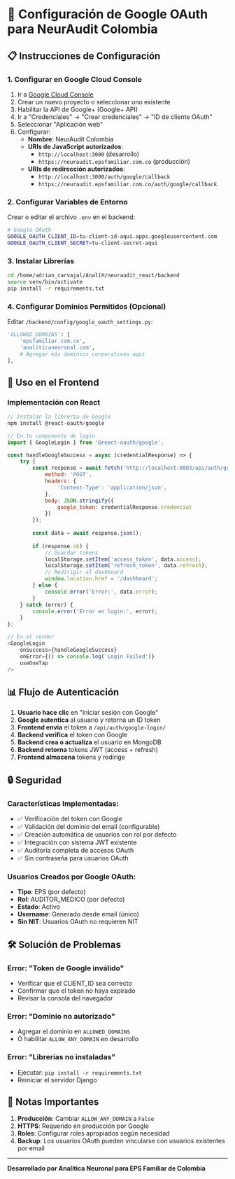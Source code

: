 # 🔐 Configuración de Google OAuth para NeurAudit Colombia

## 📋 Instrucciones de Configuración

### 1. **Configurar en Google Cloud Console**

1. Ir a [Google Cloud Console](https://console.cloud.google.com/)
2. Crear un nuevo proyecto o seleccionar uno existente
3. Habilitar la API de Google+ (Google+ API)
4. Ir a "Credenciales" → "Crear credenciales" → "ID de cliente OAuth"
5. Seleccionar "Aplicación web"
6. Configurar:
   - **Nombre**: NeurAudit Colombia
   - **URIs de JavaScript autorizados**:
     - `http://localhost:3000` (desarrollo)
     - `https://neuraudit.epsfamiliar.com.co` (producción)
   - **URIs de redirección autorizados**:
     - `http://localhost:3000/auth/google/callback`
     - `https://neuraudit.epsfamiliar.com.co/auth/google/callback`

### 2. **Configurar Variables de Entorno**

Crear o editar el archivo `.env` en el backend:

```bash
# Google OAuth
GOOGLE_OAUTH_CLIENT_ID=tu-client-id-aqui.apps.googleusercontent.com
GOOGLE_OAUTH_CLIENT_SECRET=tu-client-secret-aqui
```

### 3. **Instalar Librerías**

```bash
cd /home/adrian_carvajal/Analí®/neuraudit_react/backend
source venv/bin/activate
pip install -r requirements.txt
```

### 4. **Configurar Dominios Permitidos** (Opcional)

Editar `/backend/config/google_oauth_settings.py`:

```python
'ALLOWED_DOMAINS': [
    'epsfamiliar.com.co',
    'analiticaneuronal.com',
    # Agregar más dominios corporativos aquí
],
```

## 🚀 Uso en el Frontend

### Implementación con React

```javascript
// Instalar la librería de Google
npm install @react-oauth/google

// En tu componente de login
import { GoogleLogin } from '@react-oauth/google';

const handleGoogleSuccess = async (credentialResponse) => {
    try {
        const response = await fetch('http://localhost:8003/api/auth/google-login/', {
            method: 'POST',
            headers: {
                'Content-Type': 'application/json',
            },
            body: JSON.stringify({
                google_token: credentialResponse.credential
            })
        });
        
        const data = await response.json();
        
        if (response.ok) {
            // Guardar tokens
            localStorage.setItem('access_token', data.access);
            localStorage.setItem('refresh_token', data.refresh);
            // Redirigir al dashboard
            window.location.href = '/dashboard';
        } else {
            console.error('Error:', data.error);
        }
    } catch (error) {
        console.error('Error en login:', error);
    }
};

// En el render
<GoogleLogin
    onSuccess={handleGoogleSuccess}
    onError={() => console.log('Login Failed')}
    useOneTap
/>
```

## 📊 Flujo de Autenticación

1. **Usuario hace clic** en "Iniciar sesión con Google"
2. **Google autentica** al usuario y retorna un ID token
3. **Frontend envía** el token a `/api/auth/google-login/`
4. **Backend verifica** el token con Google
5. **Backend crea o actualiza** el usuario en MongoDB
6. **Backend retorna** tokens JWT (access + refresh)
7. **Frontend almacena** tokens y redirige

## 🔒 Seguridad

### Características Implementadas:
- ✅ Verificación del token con Google
- ✅ Validación del dominio del email (configurable)
- ✅ Creación automática de usuarios con rol por defecto
- ✅ Integración con sistema JWT existente
- ✅ Auditoría completa de accesos OAuth
- ✅ Sin contraseña para usuarios OAuth

### Usuarios Creados por Google OAuth:
- **Tipo**: EPS (por defecto)
- **Rol**: AUDITOR_MEDICO (por defecto)
- **Estado**: Activo
- **Username**: Generado desde email (único)
- **Sin NIT**: Usuarios OAuth no requieren NIT

## 🛠️ Solución de Problemas

### Error: "Token de Google inválido"
- Verificar que el CLIENT_ID sea correcto
- Confirmar que el token no haya expirado
- Revisar la consola del navegador

### Error: "Dominio no autorizado"
- Agregar el dominio en `ALLOWED_DOMAINS`
- O habilitar `ALLOW_ANY_DOMAIN` en desarrollo

### Error: "Librerías no instaladas"
- Ejecutar: `pip install -r requirements.txt`
- Reiniciar el servidor Django

## 📝 Notas Importantes

1. **Producción**: Cambiar `ALLOW_ANY_DOMAIN` a `False`
2. **HTTPS**: Requerido en producción por Google
3. **Roles**: Configurar roles apropiados según necesidad
4. **Backup**: Los usuarios OAuth pueden vincularse con usuarios existentes por email

---

**Desarrollado por Analítica Neuronal para EPS Familiar de Colombia**